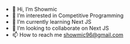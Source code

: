 - 👋 Hi, I’m Showmic
- 👀 I’m interested in Competitive Programming
- 🌱 I’m currently learning Next JS
- 💞️ I’m looking to collaborate on Next JS
- 📫 How to reach me showmic96@gmail.com

<!---
showmic96/showmic96 is a ✨ special ✨ repository because its `README.md` (this file) appears on your GitHub profile.
You can click the Preview link to take a look at your changes.
--->
